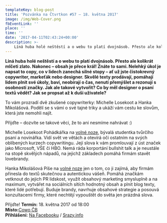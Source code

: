 ```yaml
---
templateKey: blog-post
title: 'Pozvánka na Čtvrtkon #57 – 18. května 2017'
image: /img/Web-Cover.png
fbEventLink: ''
place: ''
time: ''
date: '2017-04-11T02:43:24+00:00'
description: >-
    Líná huba holé neštěstí a o webu to platí dvojnásob. Přesto ale kolikrát mlčeti zlato. Nakonec – obsah je přece král! Znáte to sami. Nelehký úkol je napsat to copy, co v lidech zanechá sil...
---
```

**Líná huba holé neštěstí a o webu to platí dvojnásob. Přesto ale kolikrát mlčeti zlato. Nakonec – obsah je přece král! Znáte to sami. Nelehký úkol je napsat to copy, co v lidech zanechá silné stopy – ať už jste čistokrevný copywriter, markeťák nebo designer. Skvělé texty prodávají, pomáhají lidem plnit své úkoly, baví, neobírají o čas, nenutí přemýšlet a rezonují s osobností značky. Jak ale takové vytvořit? Co by měl designer o psaní textů vědět? Jak se propsat až k duši uživatele?**

To vám prozradí dvě zkušené copywriterky: Michelle Losekoot a Hanka Mikolášová. Podělí se s vámi o své tajné triky a ukáží vám cestu ke slovům, která jste nemohli najít.

Přijďte – dozvíte se takové věci, že to ani nesmíme nahrávat :)

Michelle Losekoot Pohádkářka na [volné noze](http://losekoot.cz/), bývalá studentka tvůrčího psaní a novinářka. Vidí svět ve větách a otevírá oči ostatním na svých oblíbených kurzech copywritingu. Její slova k vám promlouvají z úst značek jako Microsoft, VŠE či HBO. Nemá ráda korportání bullshit talk a je neustále na stopě skvělých nápadů, na jejichž základech pomáhá firmám stavět lovebrandy.

Hanka Mikolášová Píše na [volné noze](http://www.hankamikolasova.cz/) jen o tom, co ji zajímá, aby firmám přinesla do textů skutečnou a autentickou vášeň. Pomáhá značkám vetknout do jejich PR lidskost, využít obsahový marketing smysluplně a na maximum, vytvářet na sociálních sítích hodnotný obsah a plnit blog texty, které lidé potřebují. Buduje brandy, navrhuje obsahové strategie a posouvá konzultacemi firmy, které nechtějí vypouštět do světa jen prázdná slova.

Přijďte! **Termín:** 18. května 2017 od 18:00  
**Místo:**[Cowo ČB](http://www.coworkingcb.cz/)  
**Přihlášení:** [Na Facebooku](https://www.facebook.com/events/288586251572795/) / [Srazy.info](http://srazy.info/ctvrtkon/7239)